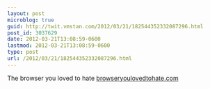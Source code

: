 ```yaml
---
layout: post
microblog: true
guid: http://twit.vmstan.com/2012/03/21/182544352332087296.html
post_id: 3037629
date: 2012-03-21T13:08:59-0600
lastmod: 2012-03-21T13:08:59-0600
type: post
url: /2012/03/21/182544352332087296.html
---
```

The browser you loved to hate <a href="http://browseryoulovedtohate.com/">browseryoulovedtohate.com</a>
